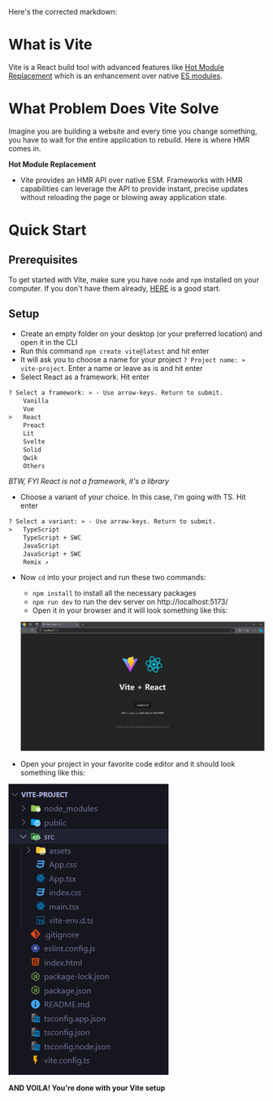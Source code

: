 Here's the corrected markdown:

# What is Vite
Vite is a React build tool with advanced features like [Hot Module Replacement](https://vite.dev/guide/features.html#hot-module-replacement) which is an enhancement over native [ES modules](https://developer.mozilla.org/en-US/docs/Web/JavaScript/Guide/Modules).

# What Problem Does Vite Solve
Imagine you are building a website and every time you change something, you have to wait for the entire application to rebuild. Here is where HMR comes in.

**Hot Module Replacement**
- Vite provides an HMR API over native ESM. Frameworks with HMR capabilities can leverage the API to provide instant, precise updates without reloading the page or blowing away application state.

# Quick Start
## Prerequisites
To get started with Vite, make sure you have `node` and `npm` installed on your computer. If you don't have them already, [HERE](https://docs.npmjs.com/downloading-and-installing-node-js-and-npm) is a good start.

## Setup
- Create an empty folder on your desktop (or your preferred location) and open it in the CLI
- Run this command `npm create vite@latest` and hit enter
- It will ask you to choose a name for your project `? Project name: » vite-project`. Enter a name or leave as is and hit enter
- Select React as a framework. Hit enter
```
? Select a framework: » - Use arrow-keys. Return to submit.
    Vanilla
    Vue
>   React
    Preact
    Lit
    Svelte
    Solid
    Qwik
    Others
```
*BTW, FYI React is not a framework, it's a library*

- Choose a variant of your choice. In this case, I'm going with TS. Hit enter

```
? Select a variant: » - Use arrow-keys. Return to submit.
>   TypeScript
    TypeScript + SWC
    JavaScript
    JavaScript + SWC
    Remix ↗
```
- Now `cd` into your project and run these two commands:
    - `npm install` to install all the necessary packages
    - `npm run dev` to run the dev server on http://localhost:5173/
    - Open it in your browser and it will look something like this:

    ![.](image-1.png)

- Open your project in your favorite code editor and it should look something like this:

![.](image.png)

**AND VOILA! You're done with your Vite setup**